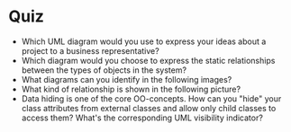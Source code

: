 # Quiz

* Which UML diagram would you use to express your ideas about a project to a business representative?  
* Which diagram would you choose to express the static relationships between the types of objects in the system?  
* What diagrams can you identify in the following images?  
* What kind of relationship is shown in the following picture?  
* Data hiding is one of the core OO-concepts. How can you "hide" your class attributes from external classes and 
allow only child classes to access them? What's the corresponding UML visibility indicator?  
